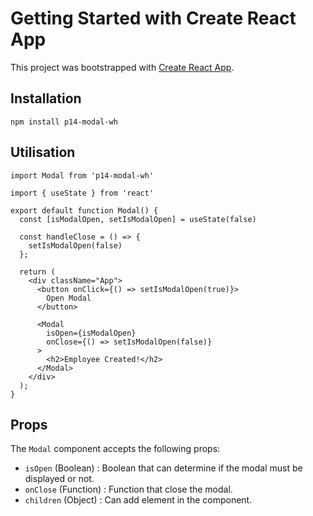 # Getting Started with Create React App

This project was bootstrapped with [Create React App](https://github.com/facebook/create-react-app).

## Installation

`npm install p14-modal-wh`

## Utilisation

```
import Modal from 'p14-modal-wh'

import { useState } from 'react'

export default function Modal() {
  const [isModalOpen, setIsModalOpen] = useState(false)

  const handleClose = () => {
    setIsModalOpen(false)
  };

  return (
    <div className="App">
      <button onClick={() => setIsModalOpen(true)}>
        Open Modal
      </button>

      <Modal
        isOpen={isModalOpen}
        onClose={() => setIsModalOpen(false)}
      >
        <h2>Employee Created!</h2>
      </Modal>
    </div>
  );
}
```

## Props

The `Modal` component accepts the following props:

- `isOpen` (Boolean) : Boolean that can determine if the modal must be displayed or not.
- `onClose` (Function) : Function that close the modal.
- `children` (Object) : Can add element in the component.
